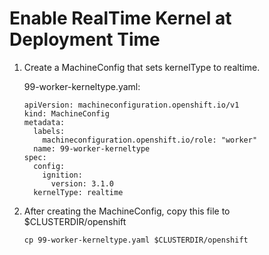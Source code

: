# Enable RealTime Kernel at Deployment Time

1. Create a MachineConfig that sets kernelType to realtime.

   99-worker-kerneltype.yaml:
    
    ```
    apiVersion: machineconfiguration.openshift.io/v1
    kind: MachineConfig
    metadata:
      labels:
        machineconfiguration.openshift.io/role: "worker"
      name: 99-worker-kerneltype
    spec:
      config:
        ignition:
          version: 3.1.0
      kernelType: realtime
    ```
    
2. After creating the MachineConfig, copy this file to $CLUSTERDIR/openshift

    ```
    cp 99-worker-kerneltype.yaml $CLUSTERDIR/openshift
